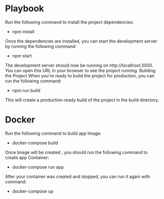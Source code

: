 # Playbook

Run the following command to install the project dependencies:

- npm install

Once the dependencies are installed, you can start the development server by running the following command:

- npm start

The development server should now be running on http://localhost:3000. You can open this URL in your browser to see the project running.
Building the Project
When you're ready to build the project for production, you can run the following command:

- npm run build

This will create a production-ready build of the project in the build directory.

# Docker

Run the following command to build app Image:

- docker-compose build

Once Image will be created , you should run the following command to create app Container:

- docker-compose run app

After your container was created and stopped, you can run it again with command:

- docker-compose up
